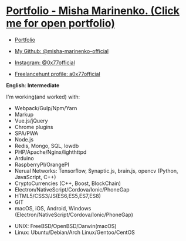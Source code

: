 #  [Portfolio - Misha Marinenko. **(Click me for open portfolio)**](index.html)

* [Portfolio](index.html)

* [My Github: @misha-marinenko-official](https://github.com/misha-marinenko-official)

* [Instagram: @0x77official](https://instagram.com/0x77official)

* [Freelancehunt profile: a0x77official](https://freelancehunt.com/freelancer/a0x77official.html)

**English**: **Intermediate**

I'm working(and worked) with:
* Webpack/Gulp/Npm/Yarn 
* Markup
* Vue.js/jQuery
* Chrome plugins
* SPA/PWA
* Node.js
* Redis, Mongo, SQL, lowdb
* PHP/Apache/Nginx/lighthttpd
* Arduino
* RaspberryPI/OrangePI
* Nerual Networks: Tensorflow, Synaptic.js, brain.js, opencv (Python, JavaScript, C++)
* CryptoCurrencies (C++, Boost, BlockChain)
* Electron/NativeScript/Cordova/Ionic/PhoneGap
* HTML5/CSS3/JS(ES6,ES5,ES7,ES8)
* GIT
* macOS, iOS, Android, Windows (Electron/NativeScript/Cordova/Ionic/PhoneGap)
- UNIX: FreeBSD/OpenBSD/Darwin(macOS)
- Linux: Ubuntu/Debian/Arch Linux/Gentoo/CentOS